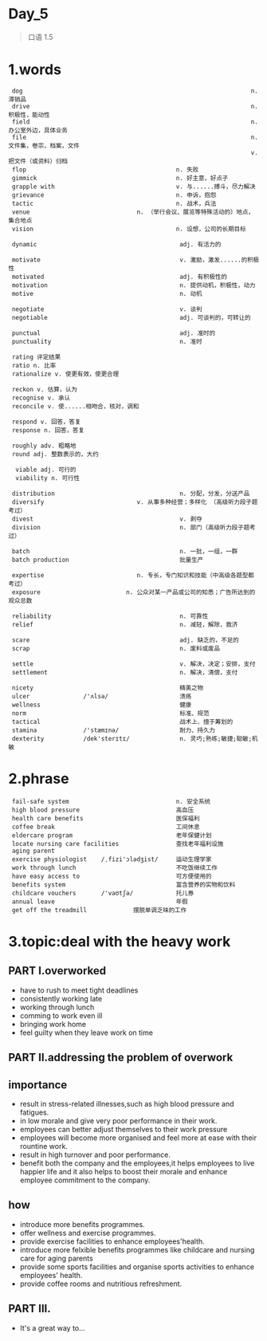 # Day_5
> 口语 1.5
# 1.words
     dog                                                                n. 滞销品
     drive                                                              n. 积极性，能动性
     field                                                              n. 办公室外边，具体业务
     file                                                               n. 文件集，卷宗，档案，文件
                                                                        v. 把文件（或资料）归档
     flop                                          n. 失败
     gimmick                                       n. 好主意，好点子
     grapple with                                  v. 与......搏斗，尽力解决
     grievance                                     n. 申诉，抱怨
     tactic                                        n. 战术，兵法
     venue                              n. （举行会议、展览等特殊活动的）地点，集合地点
     vision                                        n. 设想，公司的长期目标

     dynamic                                        adj. 有活力的

     motivate                                       v. 激励，激发......的积极性
     motivated                                      adj. 有积极性的
     motivation                                     n. 提供动机，积极性，动力
     motive                                         n. 动机

     negotiate                                      v. 谈判
     negotiable                                     adj. 可谈判的，可转让的

     punctual                                       adj. 准时的
     punctuality                                    n. 准时

     rating 评定结果
     ratio n. 比率
     rationalize v. 使更有效，使更合理

     reckon v. 估算，认为
     recognise v. 承认
     reconcile v. 使......相吻合，核对，调和

     respond v. 回答，答复
     response n. 回答，答复

     roughly adv. 粗略地
     round adj. 整数表示的，大约

      viable adj. 可行的
      viability n. 可行性

     distribution                                   n. 分配，分发，分送产品
     diversify                          v. 从事多种经营；多样化 （高级听力段子题考过）
     divest                                         v. 剥夺
     division                                       n. 部门（高级听力段子题考过） 

     batch                                          n. 一批，一组，一群
     batch production                               批量生产

     expertise                          n. 专长，专门知识和技能（中高级各题型都考过）
     exposure                        n. 公众对某一产品或公司的知悉；广告所达到的观众总数

     reliability                                    n. 可靠性
     relief                                         n. 减轻，解除，救济

     scare                                          adj. 缺乏的，不足的
     scrap                                          n. 废料或废品

     settle                                         v. 解决，决定；安排，支付
     settlement                                     n. 解决，清偿，支付

     nicety                                         精美之物
     ulcer               /'ʌlsə/                    溃疡
     wellness                                       健康
     norm                                           标准、规范
     tactical                                       战术上、擅于筹划的
     stamina             /'stæmɪnə/                 耐力、持久力
     dexterity           /dek'sterɪtɪ/              n. 灵巧;熟练;敏捷;聪敏;机敏


# 2.phrase
     fail-safe system                              n. 安全系统
     high blood pressure                           高血压
     health care benefits                          医保福利
     coffee break                                  工间休息
     eldercare program                             老年保健计划
     locate nursing care facilities                查找老年福利设施
     aging parent
     exercise physiologist    /ˌfizi'ɔlədʒist/     运动生理学家
     work through lunch                            不吃饭继续工作
     have easy access to                           可方便使用的
     benefits system                               富含营养的实物和饮料
     childcare vouchers       /'vaʊtʃə/            托儿券
     annual leave                                  年假
     get off the treadmill             摆脱单调乏味的工作

# 3.topic:deal with the heavy work
## PART I.overworked
- have to rush to meet tight deadlines
- consistently working late
- working through lunch
- comming to work even ill
- bringing work home
- feel guilty when they leave work on time 

## PART II.addressing the problem of overwork
## importance
- result in stress-related illnesses,such as high blood pressure and fatigues.
- in low morale and give very poor performance in their work.
- employees can better adjust themselves to their work pressure
- employees will become more organised and feel more at ease with their rountine work.
- result in high turnover and poor performance.
- benefit both the company and the employees,it helps employees to live 
happier life and it also helps to boost their morale and enhance employee 
commitment to the company.

## how
- introduce more benefits programmes.
- offer wellness and exercise programmes.
- provide exercise facilities to enhance employees'health.
- introduce more felxible benefits programmes like childcare and nursing care for aging parents
- provide some sports facilities and organise sports activities to enhance employees' health.
- provide coffee rooms and nutritious refreshment.


## PART III.
- It's a great way to...










